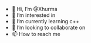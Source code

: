 - 👋 Hi, I’m @Xhurma
- 👀 I’m interested in 
- 🌱 I’m currently learning с++ 
- 💞️ I’m looking to collaborate on 
- 📫 How to reach me 

<!---
Xhurma/Xhurma is a ✨ special ✨ repository because its `README.md` (this file) appears on your GitHub profile.
You can click the Preview link to take a look at your changes.
--->
